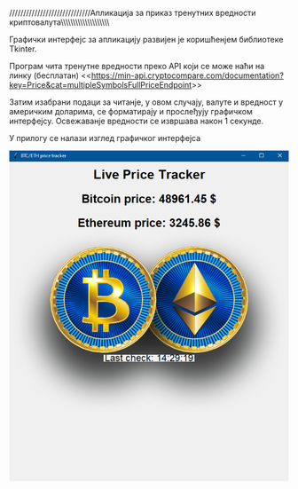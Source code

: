/////////////////////////////Апликација за приказ тренутних вредности криптовалута\\\\\\\\\\\\\\\\\\\\\\\\\\\\\\\\\\\\\\\


Графички интерфејс за апликацију развијен је коришћенјем библиотеке Tkinter.

Програм чита тренутне вредности преко API који се може наћи на линку (бесплатан)
<<<https://min-api.cryptocompare.com/documentation?key=Price&cat=multipleSymbolsFullPriceEndpoint>>>

Затим изабрани подаци за читанје, у овом случају, валуте и вредност у америчким доларима, се форматирају и прослеђују графичком интерфејсу.
Освежаванје вредности се извршава након 1 секунде.

У прилогу се налази изглед графичког интерфејса

<img src="app.png">


